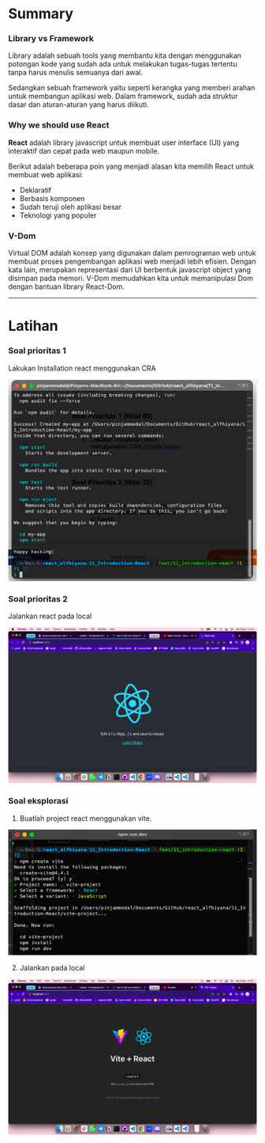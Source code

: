 # Summary

### Library vs Framework

Library adalah sebuah tools yang membantu kita dengan menggunakan potongan kode yang sudah ada untuk melakukan tugas-tugas tertentu tanpa harus menulis semuanya dari awal.

Sedangkan sebuah framework yaitu seperti kerangka yang memberi arahan untuk membangun aplikasi web. Dalam framework, sudah ada struktur dasar dan aturan-aturan yang harus diikuti.

### Why we should use React

**React** adalah library javascript untuk membuat user interface (UI) yang interaktif dan cepat pada web maupun mobile.

Berikut adalah beberapa poin yang menjadi alasan kita memilih React untuk membuat web aplikasi:

- Deklaratif
- Berbasis komponen
- Sudah teruji oleh aplikasi besar
- Teknologi yang populer

### V-Dom

Virtual DOM adalah konsep yang digunakan dalam pemrograman web untuk membuat proses pengembangan aplikasi web menjadi lebih efisien. Dengan kata lain, merupakan representasi dari UI berbentuk javascript object yang disimpan pada memori. V-Dom memudahkan kita untuk memanipulasi Dom dengan bantuan library React-Dom.

---

# Latihan

### Soal prioritas 1

Lakukan Installation react menggunakan CRA

![install-react](./screenshots/install-react.png)

### Soal prioritas 2

Jalankan react pada local

![welcome](./screenshots/welcome-react.png)

### Soal eksplorasi

1. Buatlah project react menggunakan vite.

![install-vite](./screenshots/install-vite.png)

2. Jalankan pada local

![welcome](./screenshots/welcome-vite.png)
